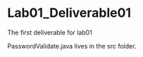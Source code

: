 # Lab01_Deliverable01
The first deliverable for lab01

PasswordValidate.java lives in the src folder.
